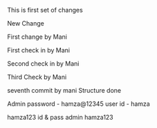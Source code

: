 This is first set of changes

New Change

First change by Mani

First check in by Mani

Second check in by Mani

Third Check by Mani

seventh commit by mani
 Structure done 


Admin password - hamza@12345
user id - hamza

hamza123 id & pass admin
hamza123

